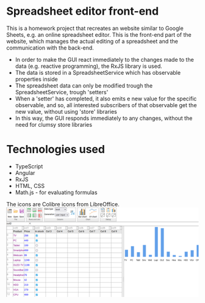 # Spreadsheet editor front-end
This is a homework project that recreates an website similar to Google Sheets, e.g. an online spreadsheet editor. This is the front-end part of the website, which manages the actual editing of a spreadsheet and the communication with the back-end.

- In order to make the GUI react immediately to the changes made to the data (e.g. reactive programming), the RxJS library is used.
- The data is stored in a SpreadsheetService which has observable properties inside
- The spreadsheet data can only be modified trough the SpreadsheetService, trough 'setters'
- When a 'setter' has completed, it also emits e new value for the specific observable, and so, all interested subscribers of that observable get the new value, without using 'store' libraries
- In this way, the GUI responds immediately to any changes, without the need for clumsy store libraries

# Technologies used
- TypeScript
- Angular
- RxJS
- HTML, CSS
- Math.js - for evaluating formulas

The icons are Colibre icons from LibreOffice.
![screenshot](spreadsheet.png)

